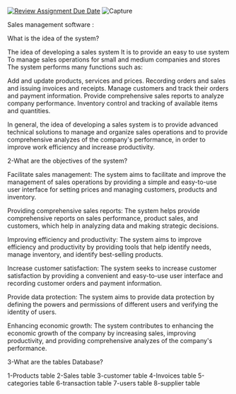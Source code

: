 [![Review Assignment Due Date](https://classroom.github.com/assets/deadline-readme-button-24ddc0f5d75046c5622901739e7c5dd533143b0c8e959d652212380cedb1ea36.svg)](https://classroom.github.com/a/uelKf0-p)
![Capture](https://user-images.githubusercontent.com/56051071/236837872-c7ad3d54-0dbe-4c27-9c35-23011f811ca8.PNG)

 
 Sales management software :
 
 What is the idea of ​​the system? 
 
 The idea of ​​developing a sales system
 It is to provide an easy to use system
To manage sales operations for small and medium companies and stores
 The system performs many functions such as:

Add and update products, services and prices.
Recording orders and sales and issuing invoices and receipts.
Manage customers and track their orders and payment information.
Provide comprehensive sales reports to analyze company performance.
Inventory control and tracking of available items and quantities.

In general, the idea of ​​developing a sales system is to provide advanced technical solutions to manage and organize sales operations and to provide comprehensive analyzes of the company's performance, in order to improve work efficiency and increase productivity.


2-What are the objectives of the system?

Facilitate sales management: The system aims to facilitate and improve the management of sales operations by providing a simple and easy-to-use user interface for setting prices and managing customers, products and inventory.

Providing comprehensive sales reports: The system helps provide comprehensive reports on sales performance, product sales, and customers, which help in analyzing data and making strategic decisions.

Improving efficiency and productivity: The system aims to improve efficiency and productivity by providing tools that help identify needs, manage inventory, and identify best-selling products.

Increase customer satisfaction: The system seeks to increase customer satisfaction by providing a convenient and easy-to-use user interface and recording customer orders and payment information.


Provide data protection: The system aims to provide data protection by defining the powers and permissions of different users and verifying the identity of users.

Enhancing economic growth: The system contributes to enhancing the economic growth of the company by increasing sales, improving productivity, and providing comprehensive analyzes of the company's performance.


3-What are the tables
 Database?
 
 1-Products table
 2-Sales table
 3-customer table
 4-Invoices table
 5-categories table
 6-transaction table
 7-users table
 8-supplier table

